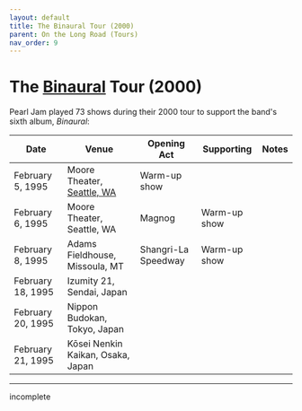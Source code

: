 ```yaml
---
layout: default
title: The Binaural Tour (2000)
parent: On the Long Road (Tours)
nav_order: 9
---
```


# The [Binaural](https://pearljamopedia.ml/docs/Albums/Studio/Binaural) Tour (2000)

Pearl Jam played 73 shows during their 2000 tour to support the band's sixth album, *Binaural*:

| Date | Venue | Opening Act | Supporting | Notes |
| ---- | ----- | ----------- | ---------- | ----- |
| February 5, 1995 | Moore Theater, [Seattle, WA](https://pearljamopedia.ml/docs/Notable-Mentions/Locations/Seattle-WA) | Warm-up show
| February 6, 1995 | Moore Theater, Seattle, WA | Magnog | Warm-up show
| February 8, 1995 | Adams Fieldhouse, Missoula, MT | Shangri-La Speedway | Warm-up show
| February 18, 1995 | Izumity 21, Sendai, Japan | | |
| February 20, 1995 | Nippon Budokan, Tokyo, Japan | | |
| February 21, 1995 | Kōsei Nenkin Kaikan, Osaka, Japan | | |

---------------------------------------------------------------------------------
incomplete
